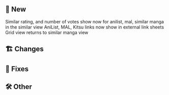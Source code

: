 ## 🥳 New
Similar rating, and number of votes show now for anilist, mal, similar manga in the similar view
AniList, MAL, Kitsu links now show in external link sheets
Grid view returns to similar manga view
## 🏗️ Changes
## 🐜 Fixes
## 🛠️ Other